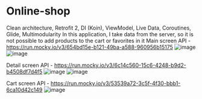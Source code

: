 # Online-shop
Clean architecture, Retrofit 2, DI (Koin), ViewModel, Live Data, Coroutines, Glide, Multimodularity
In this application, I take data from the server, so it is not possible to add products to the cart or favorites in it
Main screen API - https://run.mocky.io/v3/654bd15e-b121-49ba-a588-960956b15175
![image](https://user-images.githubusercontent.com/88924919/164994210-c4dcd7e4-7510-46fd-816d-cf4cd24aa3b3.png)
![image](https://user-images.githubusercontent.com/88924919/164994235-a2b82577-cb01-46ed-8b8d-87927e26aeb6.png)

Detail screen API - https://run.mocky.io/v3/6c14c560-15c6-4248-b9d2-b4508df7d4f5
![image](https://user-images.githubusercontent.com/88924919/164994286-4e7e1256-efc6-431c-ab10-77c2982e655b.png)
![image](https://user-images.githubusercontent.com/88924919/164994292-72f81de5-c47f-426d-a6e2-0b5ee13d1f89.png)


Cart screen API - https://run.mocky.io/v3/53539a72-3c5f-4f30-bbb1-6ca10d42c149
![image](https://user-images.githubusercontent.com/88924919/164994320-14e3fe71-c1cf-4121-bda7-a295d5a3cfc0.png)

